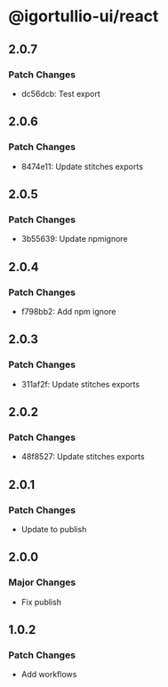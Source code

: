 # @igortullio-ui/react

## 2.0.7

### Patch Changes

- dc56dcb: Test export

## 2.0.6

### Patch Changes

- 8474e11: Update stitches exports

## 2.0.5

### Patch Changes

- 3b55639: Update npmignore

## 2.0.4

### Patch Changes

- f798bb2: Add npm ignore

## 2.0.3

### Patch Changes

- 311af2f: Update stitches exports

## 2.0.2

### Patch Changes

- 48f8527: Update stitches exports

## 2.0.1

### Patch Changes

- Update to publish

## 2.0.0

### Major Changes

- Fix publish

## 1.0.2

### Patch Changes

- Add workflows
